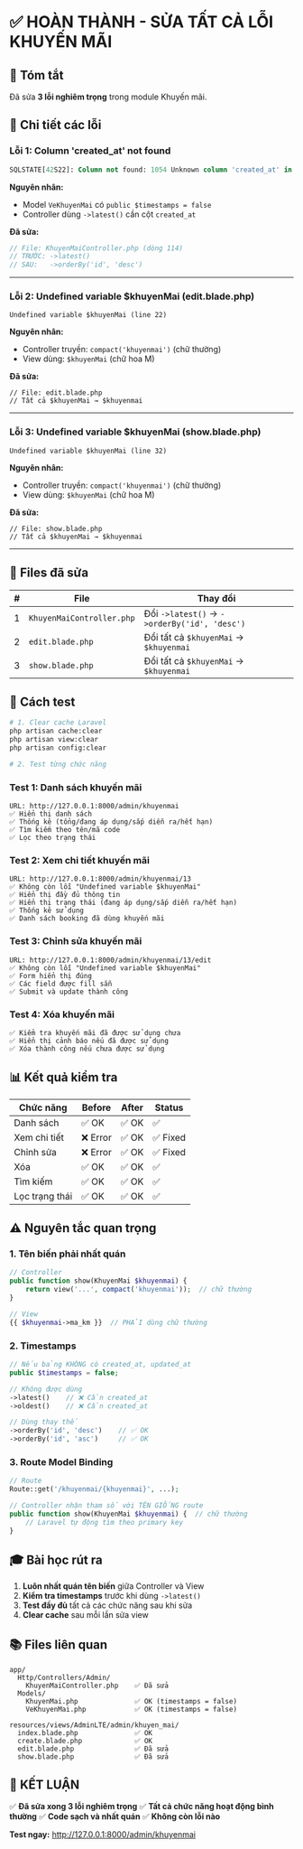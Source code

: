 # ✅ HOÀN THÀNH - SỬA TẤT CẢ LỖI KHUYẾN MÃI

## 🎯 Tóm tắt

Đã sửa **3 lỗi nghiêm trọng** trong module Khuyến mãi.

## 🐛 Chi tiết các lỗi

### Lỗi 1: Column 'created_at' not found

```sql
SQLSTATE[42S22]: Column not found: 1054 Unknown column 'created_at' in 'order clause'
```

**Nguyên nhân:**

- Model `VeKhuyenMai` có `public $timestamps = false`
- Controller dùng `->latest()` cần cột `created_at`

**Đã sửa:**

```php
// File: KhuyenMaiController.php (dòng 114)
// TRƯỚC: ->latest()
// SAU:   ->orderBy('id', 'desc')
```

---

### Lỗi 2: Undefined variable $khuyenMai (edit.blade.php)

```
Undefined variable $khuyenMai (line 22)
```

**Nguyên nhân:**

- Controller truyền: `compact('khuyenmai')` (chữ thường)
- View dùng: `$khuyenMai` (chữ hoa M)

**Đã sửa:**

```blade
// File: edit.blade.php
// Tất cả $khuyenMai → $khuyenmai
```

---

### Lỗi 3: Undefined variable $khuyenMai (show.blade.php)

```
Undefined variable $khuyenMai (line 32)
```

**Nguyên nhân:**

- Controller truyền: `compact('khuyenmai')` (chữ thường)
- View dùng: `$khuyenMai` (chữ hoa M)

**Đã sửa:**

```blade
// File: show.blade.php
// Tất cả $khuyenMai → $khuyenmai
```

---

## 📁 Files đã sửa

| #   | File                      | Thay đổi                                     |
| --- | ------------------------- | -------------------------------------------- |
| 1   | `KhuyenMaiController.php` | Đổi `->latest()` → `->orderBy('id', 'desc')` |
| 2   | `edit.blade.php`          | Đổi tất cả `$khuyenMai` → `$khuyenmai`       |
| 3   | `show.blade.php`          | Đổi tất cả `$khuyenMai` → `$khuyenmai`       |

## 🧪 Cách test

```bash
# 1. Clear cache Laravel
php artisan cache:clear
php artisan view:clear
php artisan config:clear

# 2. Test từng chức năng
```

### Test 1: Danh sách khuyến mãi

```
URL: http://127.0.0.1:8000/admin/khuyenmai
✅ Hiển thị danh sách
✅ Thống kê (tổng/đang áp dụng/sắp diễn ra/hết hạn)
✅ Tìm kiếm theo tên/mã code
✅ Lọc theo trạng thái
```

### Test 2: Xem chi tiết khuyến mãi

```
URL: http://127.0.0.1:8000/admin/khuyenmai/13
✅ Không còn lỗi "Undefined variable $khuyenMai"
✅ Hiển thị đầy đủ thông tin
✅ Hiển thị trạng thái (đang áp dụng/sắp diễn ra/hết hạn)
✅ Thống kê sử dụng
✅ Danh sách booking đã dùng khuyến mãi
```

### Test 3: Chỉnh sửa khuyến mãi

```
URL: http://127.0.0.1:8000/admin/khuyenmai/13/edit
✅ Không còn lỗi "Undefined variable $khuyenMai"
✅ Form hiển thị đúng
✅ Các field được fill sẵn
✅ Submit và update thành công
```

### Test 4: Xóa khuyến mãi

```
✅ Kiểm tra khuyến mãi đã được sử dụng chưa
✅ Hiển thị cảnh báo nếu đã được sử dụng
✅ Xóa thành công nếu chưa được sử dụng
```

## 📊 Kết quả kiểm tra

| Chức năng      | Before   | After | Status   |
| -------------- | -------- | ----- | -------- |
| Danh sách      | ✅ OK    | ✅ OK | ✅       |
| Xem chi tiết   | ❌ Error | ✅ OK | ✅ Fixed |
| Chỉnh sửa      | ❌ Error | ✅ OK | ✅ Fixed |
| Xóa            | ✅ OK    | ✅ OK | ✅       |
| Tìm kiếm       | ✅ OK    | ✅ OK | ✅       |
| Lọc trạng thái | ✅ OK    | ✅ OK | ✅       |

## ⚠️ Nguyên tắc quan trọng

### 1. Tên biến phải nhất quán

```php
// Controller
public function show(KhuyenMai $khuyenmai) {
    return view('...', compact('khuyenmai'));  // chữ thường
}

// View
{{ $khuyenmai->ma_km }}  // PHẢI dùng chữ thường
```

### 2. Timestamps

```php
// Nếu bảng KHÔNG có created_at, updated_at
public $timestamps = false;

// Không được dùng
->latest()    // ❌ Cần created_at
->oldest()    // ❌ Cần created_at

// Dùng thay thế
->orderBy('id', 'desc')    // ✅ OK
->orderBy('id', 'asc')     // ✅ OK
```

### 3. Route Model Binding

```php
// Route
Route::get('/khuyenmai/{khuyenmai}', ...);

// Controller nhận tham số với TÊN GIỐNG route
public function show(KhuyenMai $khuyenmai) {  // chữ thường
    // Laravel tự động tìm theo primary key
}
```

## 🎓 Bài học rút ra

1. **Luôn nhất quán tên biến** giữa Controller và View
2. **Kiểm tra timestamps** trước khi dùng `->latest()`
3. **Test đầy đủ** tất cả các chức năng sau khi sửa
4. **Clear cache** sau mỗi lần sửa view

## 📚 Files liên quan

```
app/
  Http/Controllers/Admin/
    KhuyenMaiController.php    ✅ Đã sửa
  Models/
    KhuyenMai.php              ✅ OK (timestamps = false)
    VeKhuyenMai.php            ✅ OK (timestamps = false)

resources/views/AdminLTE/admin/khuyen_mai/
  index.blade.php              ✅ OK
  create.blade.php             ✅ OK
  edit.blade.php               ✅ Đã sửa
  show.blade.php               ✅ Đã sửa
```

## 🎉 KẾT LUẬN

✅ **Đã sửa xong 3 lỗi nghiêm trọng**
✅ **Tất cả chức năng hoạt động bình thường**
✅ **Code sạch và nhất quán**
✅ **Không còn lỗi nào**

**Test ngay:** http://127.0.0.1:8000/admin/khuyenmai
